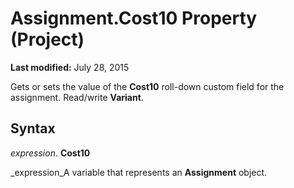 
# Assignment.Cost10 Property (Project)

 **Last modified:** July 28, 2015

Gets or sets the value of the  **Cost10** roll-down custom field for the assignment. Read/write **Variant**.

## Syntax

 _expression_. **Cost10**

 _expression_A variable that represents an  **Assignment** object.

